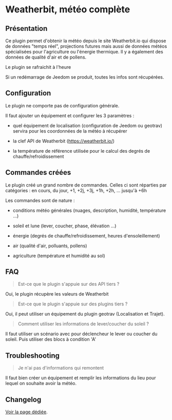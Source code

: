 # Weatherbit, météo complète

## Présentation

Ce plugin permet d'obtenir la météo depuis le site Weatherbit.io qui dispose de données "temps réel", projections futures mais aussi de données météos spécialisées pour l'agriculture ou l'énergie thermique. Il y a également des données de qualité d'air et de pollens.

Le plugin se rafraichit à l'heure

Si un redémarrage de Jeedom se produit, toutes les infos sont récupérées.


## Configuration

Le plugin ne comporte pas de configuration générale.

Il faut ajouter un équipement et configurer les 3 paramètres :

  - quel équipement de localisation (configuration de Jeedom ou geotrav) servira pour les coordonnées de la météo à récupérer

  - la clef API de Weatherbit (https://weatherbit.io/)
  
  - la température de référence utilisée pour le calcul des degrés de chauffe/refroidissement
  
## Commandes créées

Le plugin créé un grand nombre de commandes. Celles ci sont réparties par catégories : en cours, du jour, +1, +2j, +3j, +1h, +2h, ... jusqu'à +6h

Les commandes sont de nature :

  - conditions météo générales (nuages, description, humidité, température ...)
  
  - soleil et lune (lever, coucher, phase, élévation ...)
  
  - énergie (degrés de chauffe/refroidissement, heures d'ensoleillement)
  
  - air (qualité d'air, polluants, pollens)
  
  - agriculture (température et humidité au sol)

## FAQ

> Est-ce que le plugin s'appuie sur des API tiers ?

Oui, le plugin récupère les valeurs de Weatherbit

>Est-ce que le plugin s'appuie sur des plugins tiers ?

Oui, il peut utiliser un équipement du plugin geotrav (Localisation et Trajet).

>Comment utiliser les informations de lever/coucher du soleil ?

Il faut utiliser un scénario avec pour déclencheur le lever ou coucher du soleil. Puis utiliser des blocs à condition 'A'

## Troubleshooting

> Je n'ai pas d'informations qui remontent

Il faut bien créer un équipement et remplir les informations du lieu pour lequel on souhaite avoir la météo.

## Changelog

[Voir la page dédiée](changelog.md).
